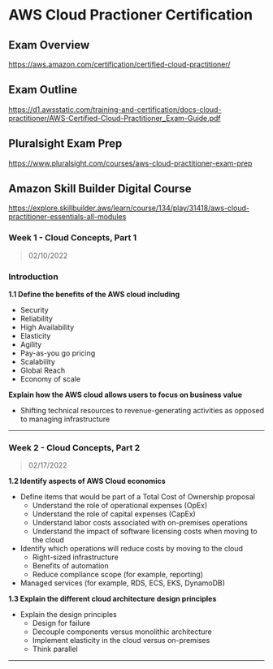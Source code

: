 # AWS Cloud Practioner Certification

## Exam Overview
https://aws.amazon.com/certification/certified-cloud-practitioner/

## Exam Outline
https://d1.awsstatic.com/training-and-certification/docs-cloud-practitioner/AWS-Certified-Cloud-Practitioner_Exam-Guide.pdf

## Pluralsight Exam Prep
https://www.pluralsight.com/courses/aws-cloud-practitioner-exam-prep

## Amazon Skill Builder Digital Course
https://explore.skillbuilder.aws/learn/course/134/play/31418/aws-cloud-practitioner-essentials-all-modules


### Week 1  - Cloud Concepts, Part 1 
> 02/10/2022

### Introduction

**1.1 Define the benefits of the AWS cloud including**
- Security
- Reliability
- High Availability
- Elasticity
- Agility
- Pay-as-you go pricing
- Scalability
- Global Reach
- Economy of scale

**Explain how the AWS cloud allows users to focus on business value**
- Shifting technical resources to revenue-generating activities as opposed to managing infrastructure



---
### Week 2 - Cloud Concepts, Part 2 
> 02/17/2022

**1.2 Identify aspects of AWS Cloud economics**
- Define items that would be part of a Total Cost of Ownership proposal
    - Understand the role of operational expenses (OpEx)
    - Understand the role of capital expenses (CapEx)
    - Understand labor costs associated with on-premises operations
    - Understand the impact of software licensing costs when moving to the cloud
- Identify which operations will reduce costs by moving to the cloud
    - Right-sized infrastructure
    - Benefits of automation
    - Reduce compliance scope (for example, reporting)
- Managed services (for example, RDS, ECS, EKS, DynamoDB)

**1.3 Explain the different cloud architecture design principles**
- Explain the design principles
    - Design for failure
    - Decouple components versus monolithic architecture
    - Implement elasticity in the cloud versus on-premises
    - Think parallel

---

